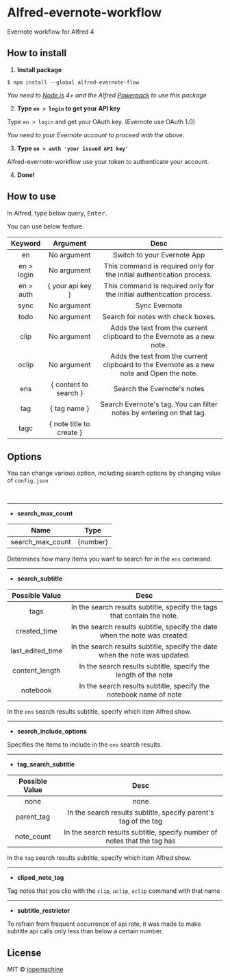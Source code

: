 # Alfred-evernote-workflow

Evernote workflow for Alfred 4

## How to install

1. **Install package**
```
$ npm install --global alfred-evernote-flow
```

*You need to [Node.js](https://nodejs.org) 4+ and the Alfred [Powerpack](https://www.alfredapp.com/powerpack/) to use this package*

2. **Type `en > login`  to get your API key**

Type `en > login` and get your OAuth key.
(Evernote use OAuth 1.0)

*You need to your Evernote account to proceed with the above*.

3. **Type `en > auth 'your issued API key'`**

Alfred-evernote-workflow use your token to authenticate your account.


4. **Done!**

## How to use

In Alfred, type below query, <kbd>Enter</kbd>.

You can use below feature.

|  Keyword  | Argument |   Desc   |
|:----:|:----:|:----:|
|  en  | No argument |   Switch to your Evernote App   |
|  en > login  |  No argument  |    This command is required only for the initial authentication process.    |
|  en > auth  | { your api key } |    This command is required only for the initial authentication process.    |
|  sync  |   No argument   |    Sync Evernote    |
|  todo  |   No argument   |    Search for notes with check boxes.    |
|  clip  |   No argument   |    Adds the text from the current clipboard to the Evernote as a new note.    |
|  oclip  |   No argument   |    Adds the text from the current clipboard to the Evernote as a new note and Open the note.    |
|  ens  | { content to search } |    Search the Evernote's notes    |
|  tag  | { tag name } |    Search Evernote's tag. You can filter notes by entering on that tag.    |
|  tagc  | { note title to create } |  |

## Options

You can change various option, including search options by changing value of `config.json`

<br>

<hr>

* **search_max_count**

| Name | Type |
|:----:|:----:|
| search_max_count | {number} |

Determines how many items you want to search for in the `ens` command.

<hr>

* **search_subtitle**

| Possible Value | Desc |
|:----:|:----:|
| tags |  In the search results subtitle, specify the tags that contain the note. |
| created_time | In the search results subtitle, specify the date when the note was created. |
| last_edited_time |  In the search results subtitle, specify the date when the note was updated.  |
| content_length |  In the search results subtitle, specify the length of the note |
| notebook |   In the search results subtitle, specify the notebook name of note |

In the `ens` search results subtitle, specify which item Alfred show.

<hr>

* **search_include_options**

Specifies the items to include in the `ens` search results.

<hr>

* **tag_search_subtitle**

| Possible Value | Desc |
|:----:|:----:|
| none | none |
| parent_tag | In the search results subtitle, specify parent's tag of the tag |
| note_count |  In the search results subtitle, specify number of notes that the tag has |

In the `tag` search results subtitle, specify which item Alfred show.

<hr>

* **cliped_note_tag**

Tag notes that you clip with the `clip`, `uclip`, `oclip` command with that name

<hr>

* **subtitle_restrictor**

To refrain from frequent occurrence of api rate, it was made to make subtitle api calls only less than below a certain number.

## License

MIT © [jopemachine](https://github.com/jopemachine/Alfred-evernote-workflow)
